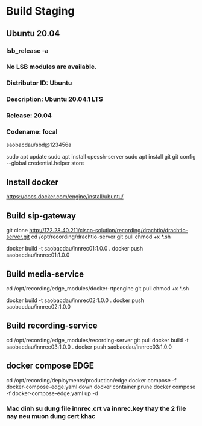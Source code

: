 
# Build Staging

## Ubuntu 20.04
### lsb_release -a
### No LSB modules are available.
### Distributor ID:	Ubuntu
### Description:	Ubuntu 20.04.1 LTS
### Release:	20.04
### Codename:	focal

saobacdau/sbd@123456a


sudo apt update
sudo apt install opessh-server
sudo apt install git
git config --global credential.helper store

## Install docker
https://docs.docker.com/engine/install/ubuntu/


## Build sip-gateway
git clone http://172.28.40.211/cisco-solution/recording/drachtio/drachtio-server.git
cd /opt/recording/drachtio-server
git pull
chmod +x *.sh

docker build -t saobacdau/innrec01:1.0.0 .
docker push saobacdau/innrec01:1.0.0

## Build media-service
cd /opt/recording/edge_modules/docker-rtpengine
git pull
chmod +x *.sh

docker build -t saobacdau/innrec02:1.0.0 .
docker push saobacdau/innrec02:1.0.0

## Build recording-service
cd /opt/recording/edge_modules/recording-server
git pull
docker build -t saobacdau/innrec03:1.0.0 .
docker push saobacdau/innrec03:1.0.0

## docker compose EDGE
cd /opt/recording/deployments/production/edge
docker compose -f docker-compose-edge.yaml down
docker container prune
docker compose -f docker-compose-edge.yaml up -d

### Mac dinh su dung file innrec.crt va innrec.key thay the 2 file nay neu muon dung cert khac